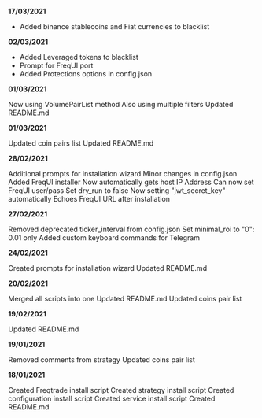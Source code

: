 **17/03/2021**

- Added binance stablecoins and Fiat currencies to blacklist

**02/03/2021**

- Added Leveraged tokens to blacklist
- Prompt for FreqUI port
- Added Protections options in config.json

**01/03/2021**

Now using VolumePairList method
Also using multiple filters
Updated README.md

**01/03/2021**

Updated coin pairs list
Updated README.md

**28/02/2021**

Additional prompts for installation wizard
Minor changes in config.json
Added FreqUI installer
Now automatically gets host IP Address
Can now set FreqUI user/pass
Set dry_run to false
Now setting "jwt_secret_key" automatically
Echoes FreqUI URL after installation

**27/02/2021**

Removed deprecated ticker_interval from config.json
Set minimal_roi to "0":  0.01 only
Added custom keyboard commands for Telegram

**24/02/2021**

Created prompts for installation wizard
Updated README.md

**20/02/2021**

Merged all scripts into one
Updated README.md
Updated coins pair list

**19/02/2021**

Updated README.md

**19/01/2021**

Removed comments from strategy
Updated coins pair list

**18/01/2021**

Created Freqtrade install script
Created strategy install script
Created configuration install script
Created service install script
Created README.md
